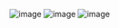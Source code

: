 ![image](https://github.com/user-attachments/assets/1a0b6d7a-b8d4-4a31-91be-b435c36e3691)
![image](https://github.com/user-attachments/assets/41bf97c9-5e2a-4186-8485-12a0e81cf9fb)
![image](https://github.com/user-attachments/assets/e9d50954-f7ee-410a-ad83-d1ed35a8fc00)
